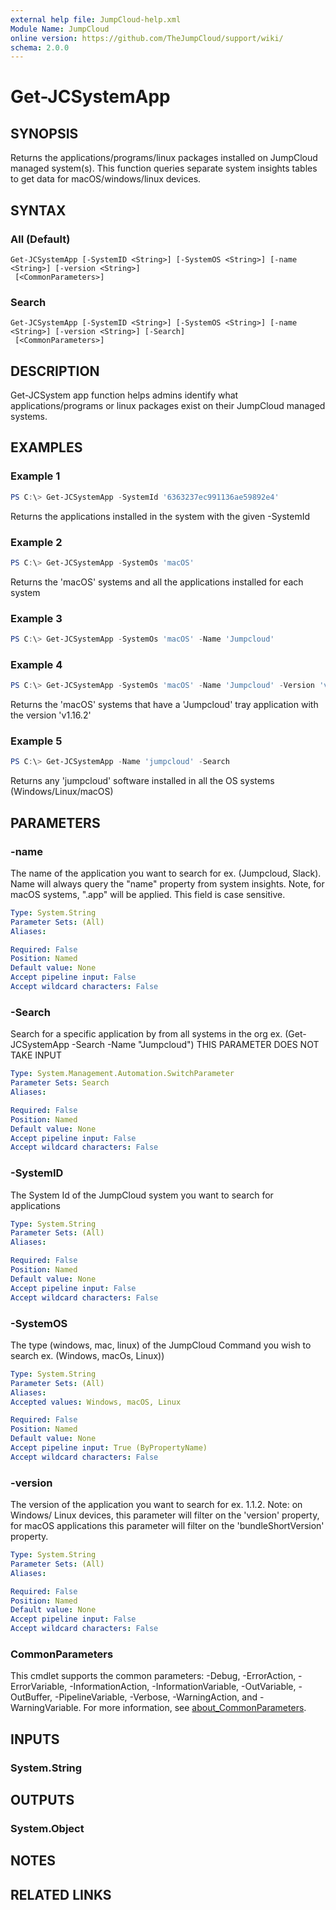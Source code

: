 ```yaml
---
external help file: JumpCloud-help.xml
Module Name: JumpCloud
online version: https://github.com/TheJumpCloud/support/wiki/
schema: 2.0.0
---
```


# Get-JCSystemApp

## SYNOPSIS

Returns the applications/programs/linux packages installed on JumpCloud managed system(s). This function queries separate system insights tables to get data for macOS/windows/linux devices.

## SYNTAX

### All (Default)
```
Get-JCSystemApp [-SystemID <String>] [-SystemOS <String>] [-name <String>] [-version <String>]
 [<CommonParameters>]
```

### Search
```
Get-JCSystemApp [-SystemID <String>] [-SystemOS <String>] [-name <String>] [-version <String>] [-Search]
 [<CommonParameters>]
```

## DESCRIPTION

Get-JCSystem app function helps admins identify what applications/programs or linux packages exist on their JumpCloud managed systems.

## EXAMPLES

### Example 1

```powershell
PS C:\> Get-JCSystemApp -SystemId '6363237ec991136ae59892e4'
```

Returns the applications installed in the system with the given -SystemId

### Example 2

```powershell
PS C:\> Get-JCSystemApp -SystemOs 'macOS'
```

Returns the 'macOS' systems and all the applications installed for each system

### Example 3

```powershell
PS C:\> Get-JCSystemApp -SystemOs 'macOS' -Name 'Jumpcloud'
```

### Example 4

```powershell
PS C:\> Get-JCSystemApp -SystemOs 'macOS' -Name 'Jumpcloud' -Version 'v1.16.2'
```

Returns the 'macOS' systems that have a 'Jumpcloud' tray application with the version 'v1.16.2'

### Example 5

```powershell
PS C:\> Get-JCSystemApp -Name 'jumpcloud' -Search
```

Returns any 'jumpcloud' software installed in all the OS systems (Windows/Linux/macOS)

## PARAMETERS

### -name

The name of the application you want to search for ex. (Jumpcloud, Slack). Name will always query the "name" property from system insights. Note, for macOS systems, ".app" will be applied. This field is case sensitive.

```yaml
Type: System.String
Parameter Sets: (All)
Aliases:

Required: False
Position: Named
Default value: None
Accept pipeline input: False
Accept wildcard characters: False
```

### -Search

Search for a specific application by from all systems in the org ex.
(Get-JCSystemApp -Search -Name "Jumpcloud")
THIS PARAMETER DOES NOT TAKE INPUT

```yaml
Type: System.Management.Automation.SwitchParameter
Parameter Sets: Search
Aliases:

Required: False
Position: Named
Default value: None
Accept pipeline input: False
Accept wildcard characters: False
```

### -SystemID

The System Id of the JumpCloud system you want to search for applications

```yaml
Type: System.String
Parameter Sets: (All)
Aliases:

Required: False
Position: Named
Default value: None
Accept pipeline input: False
Accept wildcard characters: False
```

### -SystemOS

The type (windows, mac, linux) of the JumpCloud Command you wish to search ex.
(Windows, macOs, Linux))

```yaml
Type: System.String
Parameter Sets: (All)
Aliases:
Accepted values: Windows, macOS, Linux

Required: False
Position: Named
Default value: None
Accept pipeline input: True (ByPropertyName)
Accept wildcard characters: False
```

### -version

The version of the application you want to search for ex. 1.1.2. Note: on Windows/ Linux devices, this parameter will filter on the 'version' property, for macOS applications this parameter will filter on the 'bundleShortVersion' property.

```yaml
Type: System.String
Parameter Sets: (All)
Aliases:

Required: False
Position: Named
Default value: None
Accept pipeline input: False
Accept wildcard characters: False
```

### CommonParameters
This cmdlet supports the common parameters: -Debug, -ErrorAction, -ErrorVariable, -InformationAction, -InformationVariable, -OutVariable, -OutBuffer, -PipelineVariable, -Verbose, -WarningAction, and -WarningVariable. For more information, see [about_CommonParameters](http://go.microsoft.com/fwlink/?LinkID=113216).

## INPUTS

### System.String

## OUTPUTS

### System.Object
## NOTES

## RELATED LINKS
